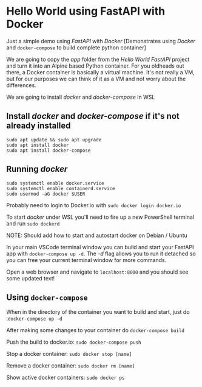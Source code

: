 # Hello World using FastAPI with Docker


Just a simple demo using *FastAPI* with *Docker* [Demonstrates using *Docker* and ```docker-compose``` to build complete python container]

We are going to copy the *app* folder from the *Hello World FastAPI* project and turn it into an Alpine based Python container. For you oldheads out there, a Docker container is basically a virtual machine. It's not really a VM, but for our purposes we can think of it as a VM and not worry about the differences.

We are going to install *docker* and *docker-compose* in WSL

## Install *docker* and *docker-compose* if it's not already installed

```console
sudo apt update && sudo apt upgrade
sudo apt install docker
sudo apt install docker-compose

```
## Running *docker*

```console
sudo systemctl enable docker.service
sudo systemctl enable containerd.service
sudo usermod -aG docker $USER
```

Probably need to login to Docker.io with ```sudo docker login docker.io```

To start *docker* under WSL you'll need to fire up a new PowerShell terminal and run ```sudo dockerd```

NOTE: Should add how to start and autostart docker on Debian / Ubuntu

In your main VSCode terminal window you can build and start your FastAPI app with ```docker-compose up -d```. The *-d* flag allows you to run it detached so you can free your current terminal window for more commands.

Open a web browser and navigate to ```localhost:8000``` and you should see some updated text!

## Using ```docker-compose```

When in the directory of the container you want to build and start, just do :```docker-compose up -d```

After making some changes to your container do ```docker-compose build```

Push the build to docker.io: ```sudo docker-compose push```

Stop a docker container: ```sudo docker stop [name]```

Remove a docker container: ```sudo docker rm [name]```

Show active docker containers: ```sudo docker ps```




